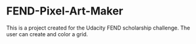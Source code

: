# FEND-Pixel-Art-Maker
This is a project created for the Udacity FEND scholarship challenge. The user can create and color a grid.

